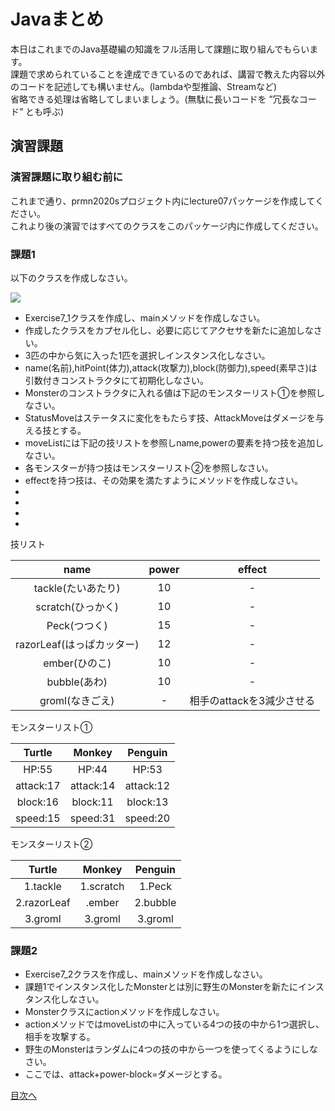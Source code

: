 # Javaまとめ

本日はこれまでのJava基礎編の知識をフル活用して課題に取り組んでもらいます。  
課題で求められていることを達成できているのであれば、講習で教えた内容以外のコードを記述しても構いません。(lambdaや型推論、Streamなど)  
省略できる処理は省略してしまいましょう。(無駄に長いコードを ”冗長なコード” とも呼ぶ)  


## 演習課題

### 演習課題に取り組む前に

これまで通り、prmn2020sプロジェクト内にlecture07パッケージを作成してください。  
これより後の演習ではすべてのクラスをこのパッケージ内に作成してください。  

### 課題1

以下のクラスを作成しなさい。

![](http://www.plantuml.com/plantuml/png/PP3VQgj048Vlvoc6N2MeuHperL92UbbeeE0Jh3eaIznTsHqj_LF8k_P5wcfSbOAAlt7zlfavUfQEMrs3lohJI2SrbhNq_edPgQ9bUYwjoTK7uJ-0a-q8SVD_lt_O86PEdI-SsL3PuCaQp-HG8FxSRl627YJBw_1drZRPrm73E-GikVL_oZ388-mJUesHcaJEJfbpY1V5hrOP5lqTiXm4KofgEmVV45LJq3t_HNaMuV4OR0S0JEwgxSAIujAHucn8CV9JZFGTV0F8mhEJ9UCqGKUX_NNtWw-ZfMpNrqR1bWpfTt5lQ2Swgwf07e7pmW8sYN4DcyylzXxQQEmRkN4LoVnfFNKy4p17CbMhwry0)

* Exercise7_1クラスを作成し、mainメソッドを作成しなさい。  
* 作成したクラスをカプセル化し、必要に応じてアクセサを新たに追加しなさい。     
* 3匹の中から気に入った1匹を選択しインスタンス化しなさい。  
* name(名前),hitPoint(体力),attack(攻撃力),block(防御力),speed(素早さ)は引数付きコンストラクタにて初期化しなさい。  
* Monsterのコンストラクタに入れる値は下記のモンスターリスト①を参照しなさい。  
* StatusMoveはステータスに変化をもたらす技、AttackMoveはダメージを与える技とする。  
* moveListには下記の技リストを参照しname,powerの要素を持つ技を追加しなさい。 
* 各モンスターが持つ技はモンスターリスト②を参照しなさい。
* effectを持つ技は、その効果を満たすようにメソッドを作成しなさい。  
* 
* 
* 
* 

技リスト  

|name|power|effect|
|:-------:|:------:|:------:|
|tackle(たいあたり)|10|-|
|scratch(ひっかく)|10|-|
|Peck(つつく)|15|-|
|razorLeaf(はっぱカッター)|12|-|
|ember(ひのこ)|10|-|
|bubble(あわ)|10|-|
|groml(なきごえ)|-|相手のattackを3減少させる|


モンスターリスト①

|Turtle|Monkey|Penguin|
|:-------:|:------:|:------:|
|HP:55|HP:44|HP:53|
|attack:17|attack:14|attack:12|
|block:16|block:11|block:13|
|speed:15|speed:31|speed:20|

モンスターリスト②

|Turtle|Monkey|Penguin|
|:-------:|:------:|:------:|
|1.tackle|1.scratch|1.Peck|
|2.razorLeaf|.ember|2.bubble|
|3.groml|3.groml|3.groml|  
  
  
### 課題2

* Exercise7_2クラスを作成し、mainメソッドを作成しなさい。  
* 課題1でインスタンス化したMonsterとは別に野生のMonsterを新たにインスタンス化しなさい。  
* Monsterクラスにactionメソッドを作成しなさい。  
* actionメソッドではmoveListの中に入っている4つの技の中から1つ選択し、相手を攻撃する。  
* 野生のMonsterはランダムに4つの技の中から一つを使ってくるようにしなさい。
* ここでは、attack+power-block=ダメージとする。  

[目次へ](../README.md)
